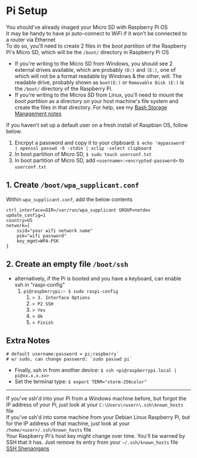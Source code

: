 # Pi Setup
You should've already imaged your Micro SD with Raspberry Pi OS \
It may be handy to have pi auto-connect to WiFi if it won't be connected to a router via Ethernet \
To do so, you'll need to create 2 files in the _boot partition_ of the Raspberry Pi's Micro SD, which will be the `/boot/` directory in Raspberry Pi OS
- If you're writing to the Micro SD from Windows, you should see 2 external drives available, which are probably `(D:)` and `(E:)`, one of which will not be a format readable by Windows & the other, will. The readable drive, probably shown as `boot(E:)` or `Removable Disk (E:)` is the `/boot/` directory of the Raspberry Pi.
- If you're writing to the Micros SD from Linux, you'll need to mount the _boot partition_ as a directory on your host machine's file system and create the files in that directory. For help, see my [Bash Storage Management notes](<../Bash/storage_management.md>)

If you haven't set up a default user on a fresh install of Raspbian OS, follow below.
1. Encrpyt a password and copy it to your clipboard: `$ echo 'mypassword' | openssl passwd -6 -stdin | xclip -select clipboard`
2. In boot partition of Micro SD, `$ sudo touch userconf.txt`
3. In boot partition of Micro SD, add `<username>:<encrypted-password>` to `userconf.txt`


## 1. Create `/boot/wpa_supplicant.conf`
Within `wpa_supplicant.conf`, add the below contents
```
ctrl_interface=DIR=/var/run/wpa_supplicant GROUP=netdev
update_config=1
country=US
network={
    ssid="your wifi network name"
    psk="wifi password"
    key_mgmt=WPA-PSK
}
```
## 2. Create an empty file `/boot/ssh`
- alternatively, if the Pi is booted and you have a keyboard, can enable ssh in "raspi-config"
    1. `pi@raspberrypi:~ $ sudo raspi-config`
        1. `> 3. Interface Options`
        2. `> P2 SSH`
        3. `> Yes`
        4. `> Ok`
        5. `> Finish`

## Extra Notes
```
# default username:password = pi:raspberry`
# w/ sudo, can change password: `sudo passwd pi`
```

- Finally, ssh in from another device: `$ ssh <pi@raspberrypi.local | pi@xx.x.x.xx>`
- Set the terminal type: `$ export TERM="xterm-256color"`

---
If you've ssh'd into your Pi from a Windows machine before, but forgot the IP address of your Pi, just look at your `C:\Users\<user>\.ssh\known_hosts` file \
If you've ssh'd into some machine from your Debian Linux Raspberry Pi, but for the IP address of that machine, just look at your `/home/<user>/.ssh/known_hosts` file \
Your Raspberry Pi's host key might change over time. You'll be warned by SSH that it has. Just remove its entry from your `~/.ssh/known_hosts` file\
[SSH Shenanigans](https://blog.0xffff.info/2021/07/25/ssh-shenanigans-part-1-tips-tricks/)
